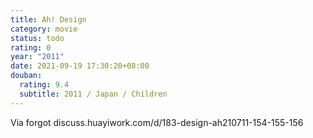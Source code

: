 ```yaml
---
title: Ah! Design
category: movie
status: todo
rating: 0
year: "2011"
date: 2021-09-19 17:30:20+08:00
douban:
  rating: 9.4
  subtitle: 2011 / Japan / Children
---
```


Via forgot discuss.huayiwork.com/d/183-design-ah210711-154-155-156
